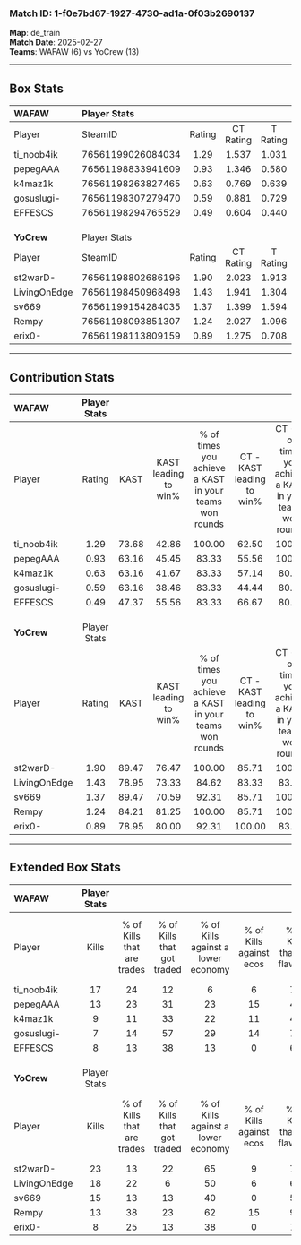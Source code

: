 ### Match ID: 1-f0e7bd67-1927-4730-ad1a-0f03b2690137  
**Map**: de_train  
**Match Date**: 2025-02-27  
**Teams**: WAFAW (6) vs YoCrew (13)  

---  

## Box Stats  

| **WAFAW**    | Player Stats      |        |           |          |       |       |       |         |        |      |     |
| :- | :- | :-: | :-: | :-: | :-: | :-: | :-: | :-: | :-: | :-: | :-: |
| Player       | SteamID           | Rating | CT Rating | T Rating | KAST  |  ADR  | Kills | Assists | Deaths | K/D  | HS% |
| ti_noob4ik   | 76561199026084034 |  1.29  |   1.537   |  1.031   | 73.68 | 93.5  |  17   |    3    |   14   | 1.21 | 82  |
| pepegAAA     | 76561198833941609 |  0.93  |   1.346   |  0.580   | 63.16 | 87.0  |  13   |    3    |   17   | 0.76 | 69  |
| k4maz1k      | 76561198263827465 |  0.63  |   0.769   |  0.639   | 63.16 | 52.4  |   9   |    2    |   17   | 0.53 | 77  |
| gosuslugi-   | 76561198307279470 |  0.59  |   0.881   |  0.729   | 63.16 | 52.4  |   7   |    6    |   16   | 0.44 | 71  |
| EFFESCS      | 76561198294765529 |  0.49  |   0.604   |  0.440   | 47.37 | 50.0  |   8   |    1    |   16   | 0.50 | 37  |
|              |                   |        |           |          |       |       |       |         |        |      |     |
|              |                   |        |           |          |       |       |       |         |        |      |     |
|              |                   |        |           |          |       |       |       |         |        |      |     |
| **YoCrew**   | Player Stats      |        |           |          |       |       |       |         |        |      |     |
| Player       | SteamID           | Rating | CT Rating | T Rating | KAST  |  ADR  | Kills | Assists | Deaths | K/D  | HS% |
| st2warD-     | 76561198802686196 |  1.90  |   2.023   |  1.913   | 89.47 | 123.8 |  23   |    4    |   10   | 2.30 | 69  |
| LivingOnEdge | 76561198450968498 |  1.43  |   1.941   |  1.304   | 78.95 | 98.0  |  18   |    4    |   13   | 1.38 | 55  |
| sv669        | 76561199154284035 |  1.37  |   1.399   |  1.594   | 89.47 | 89.2  |  15   |    5    |   12   | 1.25 | 80  |
| Rempy        | 76561198093851307 |  1.24  |   2.027   |  1.096   | 84.21 | 67.8  |  13   |    6    |   10   | 1.30 | 46  |
| erix0-       | 76561198113809159 |  0.89  |   1.275   |  0.708   | 78.95 | 51.8  |   8   |   11    |   12   | 0.67 | 62  |
---  

## Contribution Stats  

| **WAFAW**    | Player Stats |       |                      |                                                        |                           |                                                             |                          |                                                            |
| :- | :-: | :-: | :-: | :-: | :-: | :-: | :-: | :-: |
| Player       |    Rating    | KAST  | KAST leading to win% | % of times you achieve a KAST in your teams won rounds | CT - KAST leading to win% | CT - % of times you achieve a KAST in your teams won rounds | T - KAST leading to win% | T - % of times you achieve a KAST in your teams won rounds |
| ti_noob4ik   |     1.29     | 73.68 |        42.86         |                         100.00                         |           62.50           |                           100.00                            |          16.67           |                           100.00                           |
| pepegAAA     |     0.93     | 63.16 |        45.45         |                         83.33                          |           55.56           |                           100.00                            |           0.00           |                            0.00                            |
| k4maz1k      |     0.63     | 63.16 |        41.67         |                         83.33                          |           57.14           |                            80.00                            |          20.00           |                           100.00                           |
| gosuslugi-   |     0.59     | 63.16 |        38.46         |                         83.33                          |           44.44           |                            80.00                            |          25.00           |                           100.00                           |
| EFFESCS      |     0.49     | 47.37 |        55.56         |                         83.33                          |           66.67           |                            80.00                            |          33.33           |                           100.00                           |
|              |              |       |                      |                                                        |                           |                                                             |                          |                                                            |
|              |              |       |                      |                                                        |                           |                                                             |                          |                                                            |
|              |              |       |                      |                                                        |                           |                                                             |                          |                                                            |
| **YoCrew**   | Player Stats |       |                      |                                                        |                           |                                                             |                          |                                                            |
| Player       |    Rating    | KAST  | KAST leading to win% | % of times you achieve a KAST in your teams won rounds | CT - KAST leading to win% | CT - % of times you achieve a KAST in your teams won rounds | T - KAST leading to win% | T - % of times you achieve a KAST in your teams won rounds |
| st2warD-     |     1.90     | 89.47 |        76.47         |                         100.00                         |           85.71           |                           100.00                            |          70.00           |                           100.00                           |
| LivingOnEdge |     1.43     | 78.95 |        73.33         |                         84.62                          |           83.33           |                            83.33                            |          66.67           |                           85.71                            |
| sv669        |     1.37     | 89.47 |        70.59         |                         92.31                          |           85.71           |                           100.00                            |          60.00           |                           85.71                            |
| Rempy        |     1.24     | 84.21 |        81.25         |                         100.00                         |           85.71           |                           100.00                            |          77.78           |                           100.00                           |
| erix0-       |     0.89     | 78.95 |        80.00         |                         92.31                          |          100.00           |                            83.33                            |          70.00           |                           100.00                           |
---  

## Extended Box Stats  

| **WAFAW**    | Player Stats |                            |                            |                                    |                         |                              |                                 |        |                             |                                     |                          |                               |                            |
| :- | :-: | :-: | :-: | :-: | :-: | :-: | :-: | :-: | :-: | :-: | :-: | :-: | :-: |
| Player       |    Kills     | % of Kills that are trades | % of Kills that got traded | % of Kills against a lower economy | % of Kills against ecos | % of Kills that are flawless | % of Kills that are close duels | Deaths | % of Deaths that get traded | % of Deaths against a lower economy | % of Deaths against ecos | % of Deaths that are flawless | % of Deaths that are close |
| ti_noob4ik   |      17      |             24             |             12             |                 6                  |            6            |              76              |                6                |   14   |             14              |                  7                  |            0             |              86               |             7              |
| pepegAAA     |      13      |             23             |             31             |                 23                 |           15            |              46              |                8                |   17   |             12              |                 18                  |            6             |              65               |             0              |
| k4maz1k      |      9       |             11             |             33             |                 22                 |           11            |              44              |                0                |   17   |             18              |                 12                  |            0             |              71               |             6              |
| gosuslugi-   |      7       |             14             |             57             |                 29                 |           14            |              71              |               43                |   16   |             19              |                  6                  |            0             |              56               |             0              |
| EFFESCS      |      8       |             13             |             38             |                 13                 |            0            |              63              |               13                |   16   |             13              |                  6                  |            0             |              63               |             0              |
|              |              |                            |                            |                                    |                         |                              |                                 |        |                             |                                     |                          |                               |                            |
|              |              |                            |                            |                                    |                         |                              |                                 |        |                             |                                     |                          |                               |                            |
|              |              |                            |                            |                                    |                         |                              |                                 |        |                             |                                     |                          |                               |                            |
| **YoCrew**   | Player Stats |                            |                            |                                    |                         |                              |                                 |        |                             |                                     |                          |                               |                            |
| Player       |    Kills     | % of Kills that are trades | % of Kills that got traded | % of Kills against a lower economy | % of Kills against ecos | % of Kills that are flawless | % of Kills that are close duels | Deaths | % of Deaths that get traded | % of Deaths against a lower economy | % of Deaths against ecos | % of Deaths that are flawless | % of Deaths that are close |
| st2warD-     |      23      |             13             |             22             |                 65                 |            9            |              74              |                0                |   10   |             20              |                 30                  |            0             |              40               |             20             |
| LivingOnEdge |      18      |             22             |             6              |                 50                 |            6            |              61              |                6                |   13   |             31              |                 46                  |            8             |              69               |             8              |
| sv669        |      15      |             13             |             13             |                 40                 |            0            |              53              |                7                |   12   |             42              |                 33                  |            8             |              50               |             17             |
| Rempy        |      13      |             38             |             23             |                 62                 |           15            |              92              |                0                |   10   |             40              |                 40                  |            0             |              70               |             0              |
| erix0-       |      8       |             25             |             13             |                 38                 |            0            |              75              |                0                |   12   |              8              |                 42                  |            8             |              58               |             8              |
